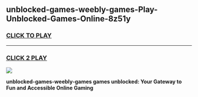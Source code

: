 
## unblocked-games-weebly-games-Play-Unblocked-Games-Online-8z51y
<h3>
<a href="https://premium76.site?title=unblocked-games-weebly-games&ref=25A">CLICK TO PLAY</a></h3>
<hr>

<h3>
<a href="https://premium76.site?title=unblocked-games-weebly-games&ref=25A">CLICK 2 PLAY</a>
  
</h3>

<a href="https://premium76.site?title=unblocked-games-weebly-games&ref=25A"><img src="https://clearcache.store/games.png"></a>


**unblocked-games-weebly-games games unblocked: Your Gateway to Fun and Accessible Online Gaming**
